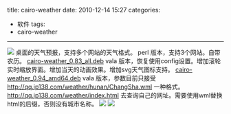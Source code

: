 title: cairo-weather
date: 2010-12-14 15:27
categories:
- 软件
tags:
- cairo-weather 
---
![](/pic/cairo-weather.png)
桌面的天气预报，支持多个网站的天气格式。 
perl 版本，支持3个网站。自带农历。
[cairo-weather_0.83_all.deb](/deb/cairo-weather_0.83_all.deb)
vala 版本，恢复使用config设置。增加滚轮实时缩放界面。增加当天的动画效果。增加svg天气图标支持。
[cairo-weather_0.94_amd64.deb](/deb/cairo-weather_0.94_amd64.deb)
vala 版本，参数目前只接受 http://qq.ip138.com/weather/hunan/ChangSha.wml 一种格式。http://qq.ip138.com/weather/index.html 去查询自己的网址。需要使用wml替换html的后缀，否则没有城市名称。
![](/pic/weather.png)
![](/pic/lunar.png)

